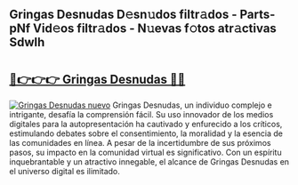 ## Gringas Desnudas D𝚎sn𝚞dos filtr𝚊dos - Parts-pNf Vid𝚎os filtr𝚊dos - N𝚞evas f𝚘tos atr𝚊ctivas Sdwlh

# <h2><a href="http://mb1cu4.tromn.icu/?c=Gringas+Desnudas">🔗👉👉👉 Gringas Desnudas 🔗🔗</a></h2>

[![Gringas Desnudas nuevo](https://i.imgur.com/pEAQMta.gif)](http://mb1cu4.tromn.icu/?c=Gringas+Desnudas)
Gringas Desnudas, un individuo complejo e intrigante, desafía la comprensión fácil. Su uso innovador de los medios digitales para la autopresentación ha cautivado y enfurecido a los críticos, estimulando debates sobre el consentimiento, la moralidad y la esencia de las comunidades en línea. A pesar de la incertidumbre de sus próximos pasos, su impacto en la comunidad virtual es significativo. Con un espíritu inquebrantable y un atractivo innegable, el alcance de Gringas Desnudas en el universo digital es ilimitado.
